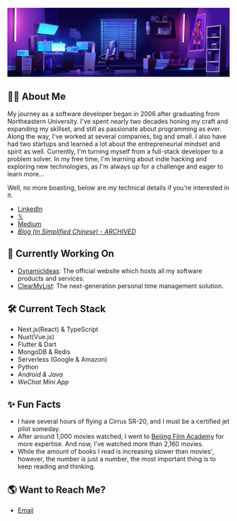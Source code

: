 [<img src="./banner.jpg" alt="# 👋 Hi there! I'm Michael Cheng" title="# 👋 Hi there! I'm Michael Cheng"/>](https://twitter.com/captnotes)

## :technologist: About Me

My journey as a software developer began in 2006 after graduating from Northeastern University. I've spent nearly two decades honing my craft and expanding my skillset, and still as passionate about programming as ever. Along the way, I've worked at several companies, big and small. I also have had two startups and learned a lot about the entrepreneurial mindset and spirit as well. Currently, I'm turning myself from a full-stack developer to a problem solver. In my free time, I'm learning about indie hacking and exploring new technologies, as I'm always up for a challenge and eager to learn more...

Well, no more boasting, below are my technical details if you're interested in it.

- [LinkedIn](https://www.linkedin.com/in/xinwencheng)
- [𝕏](https://twitter.com/captnotes)
- [Medium](https://captnotes.medium.com)
- _[Blog (in Simplified Chinese) - ARCHIVED](https://captnotes.github.io)_

## :file_folder: Currently Working On

- [DynamicIdeas](https://dynamicideas.ai): The official website which hosts all my software products and services.
- [ClearMyList](https://clearmylist.io): The next-generation personal time management solution.

## :hammer_and_wrench: Current Tech Stack

- Next.js(React) & TypeScript
- Nuxt(Vue.js)
- Flutter & Dart
- MongoDB & Redis
- Serverless (Google & Amazon)
- Python
- _Android & Java_
- _WeChat Mini App_

## :sparkles: Fun Facts

- I have several hours of flying a Cirrus SR-20, and I must be a certified jet pilot someday.
- After around 1,000 movies watched, I went to [Beijing Film Academy](https://eng.bfa.edu.cn) for more expertise. And now, I've watched more than 2,160 movies.
- While the amount of books I read is increasing slower than movies', however, the number is just a number, the most important thing is to keep reading and thinking.

## :earth_americas: Want to Reach Me?

- [Email](mailto:XinwenCheng@Live.com?subject=Greeting%20from%20a%20GitHub%20user)

<!-- Emoji icons: https://emojipedia.org -->
